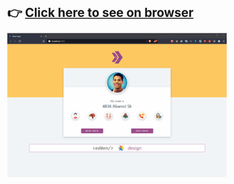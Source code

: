 # :point_right: [Click here to see on browser](https://random-user-app-2-six.vercel.app/)
![Random User App](random-user-app.gif)
